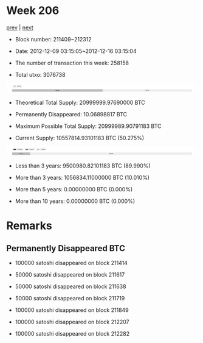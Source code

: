 # Week 206

[prev](week0205.md) | [next](week0207.md)

- Block number: 211409~212312

- Date: 2012-12-09 03:15:05~2012-12-16 03:15:04

- The number of transaction this week: 258158

- Total utxo: 3076738

![](../images/mined_week0206.png)

- Theoretical Total Supply: 20999999.97690000 BTC

- Permanently Disappeared: 10.06898817 BTC

- Maximum Possible Total Supply: 20999989.90791183 BTC

- Current Supply: 10557814.93101183 BTC (50.275%)

![](../images/year_week0206.png)


- Less than 3 years: 9500980.82101183 BTC (89.990%)

- More than 3 years: 1056834.11000000 BTC (10.010%)

- More than 5 years: 0.00000000 BTC (0.000%)

- More than 10 years: 0.00000000 BTC (0.000%)

# Remarks

## Permanently Disappeared BTC

- 100000 satoshi disappeared on block 211414

- 50000 satoshi disappeared on block 211617

- 50000 satoshi disappeared on block 211638

- 50000 satoshi disappeared on block 211719

- 100000 satoshi disappeared on block 211849

- 100000 satoshi disappeared on block 212207

- 100000 satoshi disappeared on block 212282


